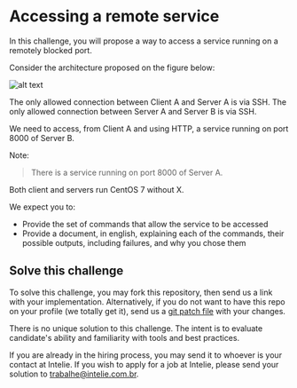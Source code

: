 # Accessing a remote service

In this challenge, you will propose a way to access a service running on a remotely blocked port.

Consider the architecture proposed on the figure below:
 
![alt text](https://github.com/intelie/challenge-remote-access/raw/master/example%20network%20infrastructure.png "Example network infrastructure")

The only allowed connection between Client A and Server A is via SSH.
The only allowed connection between Server A and Server B is via SSH.

We need to access, from Client A and using HTTP, a service running on port 8000 of Server B.

Note:
> There is a service running on port 8000 of Server A.

Both client and servers run CentOS 7 without X.

We expect you to:
* Provide the set of commands that allow the service to be accessed
* Provide a document, in english, explaining each of the commands, their possible outputs, including failures, and why you chose them

## Solve this challenge

To solve this challenge, you may fork this repository, then 
send us a link with your implementation. Alternatively, if you do not want to have this repo on
your profile (we totally get it), send us a 
[git patch file](https://www.devroom.io/2009/10/26/how-to-create-and-apply-a-patch-with-git/) 
with your changes.

There is no unique solution to this challenge. The intent is to evaluate candidate's ability and familiarity with tools and best practices.

If you are already in the hiring process, you may send it to 
 whoever is your contact at Intelie. If you wish to apply for a job at 
 Intelie, please send your solution to [trabalhe@intelie.com.br](mailto:trabalhe@intelie.com.br).
